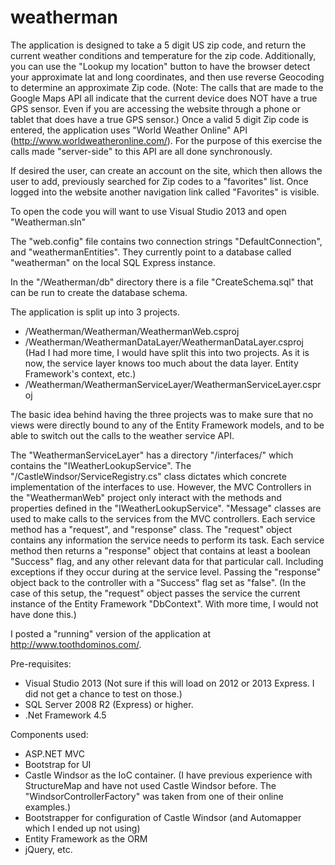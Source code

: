 # weatherman

The application is designed to take a 5 digit US zip code, and return the current weather conditions and temperature for the zip code.   Additionally, you can use the "Lookup my location" button to have the browser detect your approximate lat and long coordinates, and then use reverse Geocoding to determine an approximate Zip code. (Note: The calls that are made to the Google Maps API all indicate that the current device does NOT have a true GPS sensor. Even if you are accessing the website through a phone or tablet that does have a true GPS sensor.)  Once a valid 5 digit Zip code is entered, the application uses "World Weather Online" API (http://www.worldweatheronline.com/). For the purpose of this exercise the calls made "server-side" to this API are all done synchronously.

If desired the user, can create an account on the site, which then allows the user to add, previously searched for Zip codes to a "favorites" list.  Once logged into the website another navigation link called "Favorites" is visible.  


To open the code you will want to use Visual Studio 2013 and open "Weatherman.sln"

The "web.config" file contains two connection strings "DefaultConnection", and "weathermanEntities".  They currently point to a database called "weatherman" on the local SQL Express instance.  

In the "/Weatherman/db" directory there is a file "CreateSchema.sql" that can be run to create the database schema.



The application is split up into 3 projects.  
* /Weatherman/Weatherman/WeathermanWeb.csproj
* /Weatherman/WeathermanDataLayer/WeathermanDataLayer.csproj  (Had I had more time, I would have split this into two projects.  As it is now, the service layer knows too much about the data layer. Entity Framework's context, etc.)
* /Weatherman/WeathermanServiceLayer/WeathermanServiceLayer.csproj


The basic idea behind having the three projects was to make sure that no views were directly bound to any of the Entity Framework models, and to be able to switch out the calls to the weather service API.  

The "WeathermanServiceLayer" has a directory "/interfaces/" which contains the "IWeatherLookupService". The "/CastleWindsor/ServiceRegistry.cs" class dictates which concrete implementation of the interfaces to use.  However, the MVC Controllers in the "WeathermanWeb" project only interact with the methods and properties defined in the "IWeatherLookupService".  "Message" classes are used to make calls to the services from the MVC controllers.  Each service method has a "request", and "response" class.  The "request" object contains any information the service needs to perform its task.  Each service method then returns a "response" object that contains at least a boolean "Success" flag, and any other relevant data for that particular call.  Including exceptions if they occur during at the service level. Passing the "response" object back to the controller with a "Success" flag set as "false".  (In the case of this setup, the "request" object passes the service the current instance of the Entity Framework "DbContext".  With more time, I would not have done this.)


I posted a "running" version of the application at http://www.toothdominos.com/. 






Pre-requisites:

* Visual Studio 2013 (Not sure if this will load on 2012 or 2013 Express.  I did not get a chance to test on those.)
* SQL Server 2008 R2 (Express) or higher.
* .Net Framework 4.5


Components used:

* ASP.NET MVC
* Bootstrap for UI
* Castle Windsor as the IoC container. (I have previous experience with StructureMap and have not used Castle Windsor before.  The "WindsorControllerFactory" was taken from one of their online examples.)
* Bootstrapper for configuration of Castle Windsor (and Automapper which I ended up not using)
* Entity Framework as the ORM
* jQuery, etc.









